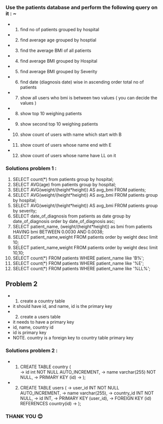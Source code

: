 ### Use the patients database and perform the following query on it : ~
- 1. find no of patients grouped by hospital
- 2. find average age grouped by hosptial
- 3. find the average BMI of all patients
- 4. find average BMI grouped by Hospital
- 5. find average BMI grouped by Severity
- 6. find date (diagnosis date) wise in ascending order total no of patients
- 7. show all users who bmi is between two values ( you can decide the values ) 
- 8. show top 10 weighing patients
- 9. show second top 10 weighing patients
- 10. show count of users with name which start with B
- 11. show count of users whose name end with E
- 12. show count of users whose name have LL on it



### Solutions problem 1 : 
1. SELECT count(*) from patients group by hospital;
2. SELECT AVG(age) from patients group by hospital;
3. SELECT AVG(weight/(height*height)) AS avg_bmi FROM patients;
4. SELECT AVG(weight/(height*height)) AS avg_bmi FROM patients group by hospital;
5. SELECT AVG(weight/(height*height)) AS avg_bmi FROM patients group by severity;
6. SELECT date_of_diagnosis from patients as date group by date_of_diagnosis order by date_of_diagnosis asc;
7. SELECT patient_name, (weight/(height*height)) as bmi from patients HAVING bmi BETWEEN 0.0030 AND 0.0038;
8. SELECT patient_name,weight FROM patients order by weight desc limit 10;
9. SELECT patient_name,weight FROM patients order by weight desc limit 10,10;
10. SELECT count(*) FROM patients WHERE patient_name like 'B%';
11. SELECT count(*) FROM patients WHERE patient_name like '%E';
12. SELECT count(*) FROM patients WHERE patient_name like '%LL%';

## Problem 2
- 1.  create a country table
- it should have id, and name, id is the primary key
- 2. create a users table
- it needs to have a primary key
- id, name, country id
- id is primary key
- NOTE. country is a foreign key to country table primary key

### Solutions problem 2 :
- 1. CREATE TABLE country (  
    -> id int NOT NULL AUTO_INCREMENT, 
    -> name varchar(255) NOT NULL,
    -> PRIMARY KEY (id)
    -> );

- 2. CREATE TABLE users (
    -> user_id INT NOT NULL AUTO_INCREMENT,
    -> name varchar(255),
    -> country_id INT NOT NULL,
    -> id INT,
    -> PRIMARY KEY (user_id),
    -> FOREIGN KEY (id) REFERENCES country(id)
    -> );

### THANK YOU 😊
